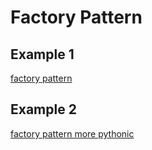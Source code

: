 # Factory Pattern

## Example 1

[factory pattern](https://github.com/ArjanCodes/2021-factory-pattern)

## Example 2

[factory pattern more pythonic](https://github.com/ArjanCodes/2021-pythonic-factory)
